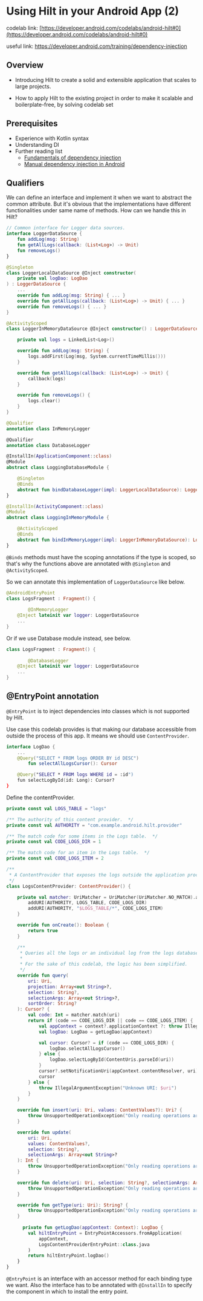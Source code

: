 # Using Hilt in your Android App (2)

codelab link: [https://developer.android.com/codelabs/android-hilt#0](https://developer.android.com/codelabs/android-hilt#0)

useful link: https://developer.android.com/training/dependency-injection



## Overview

* Introducing Hilt to create a solid and extensible application that scales to large projects.

* How to apply Hilt to the existing project in order to make it scalable and boilerplate-free, by solving codelab set

  

## Prerequisites

* Experience with Kotlin syntax
* Understanding DI
* Further reading list
  * [Fundamentals of dependency injection](https://developer.android.com/training/dependency-injection)
  * [Manual dependency injection in Android](https://developer.android.com/training/dependency-injection/manual)



## Qualifiers

We can define an interface and implement it  when we want to abstract the common attribute. 
But it's obvious that the implementations have different functionalities under same name of methods. 
How can we handle this in Hilt?

```kotlin
// Common interface for Logger data sources.
interface LoggerDataSource {
    fun addLog(msg: String)
    fun getAllLogs(callback: (List<Log>) -> Unit)
    fun removeLogs()
}
```

```kotlin
@Singleton
class LoggerLocalDataSource @Inject constructor(
    private val logDao: LogDao
) : LoggerDataSource {
    ...
    override fun addLog(msg: String) { ... }
    override fun getAllLogs(callback: (List<Log>) -> Unit) { ... }
    override fun removeLogs() { ... }
}
```

```kotlin
@ActivityScoped
class LoggerInMemoryDataSource @Inject constructor() : LoggerDataSource {

    private val logs = LinkedList<Log>()

    override fun addLog(msg: String) {
        logs.addFirst(Log(msg, System.currentTimeMillis()))
    }

    override fun getAllLogs(callback: (List<Log>) -> Unit) {
        callback(logs)
    }

    override fun removeLogs() {
        logs.clear()
    }
}
```

```kotlin
@Qualifier
annotation class InMemoryLogger

@Qualifier
annotation class DatabaseLogger

@InstallIn(ApplicationComponent::class)
@Module
abstract class LoggingDatabaseModule {

    @Singleton
    @Binds
    abstract fun bindDatabaseLogger(impl: LoggerLocalDataSource): LoggerDataSource
}

@InstallIn(ActivityComponent::class)
@Module
abstract class LoggingInMemoryModule {

    @ActivityScoped
    @Binds
    abstract fun bindInMemoryLogger(impl: LoggerInMemoryDataSource): LoggerDataSource
}
```

`@Binds` methods must have the scoping annotations if the type is scoped, so that's why the functions above are annotated with `@Singleton` and `@ActivityScoped`.



So we can annotate this implementation of `LoggerDataSource` like below.

```kotlin
@AndroidEntryPoint
class LogsFragment : Fragment() {
  
		@InMemoryLogger
    @Inject lateinit var logger: LoggerDataSource
    ...
}
```

Or if we use Database module instead, see below.

```kotlin
class LogsFragment : Fragment() {
  
		@DatabaseLogger
    @Inject lateinit var logger: LoggerDataSource
    ...
}
```



## @EntryPoint annotation

`@EntryPoint` is to inject dependencies into classes which is not supported by Hilt. 

Use case this codelab provides is that making our database accessible from outside the process of this app. It means we should use `ContentProvider`.



```kotlin
interface LogDao {
    ...
    @Query("SELECT * FROM logs ORDER BY id DESC")
		fun selectAllLogsCursor(): Cursor

    @Query("SELECT * FROM logs WHERE id = :id")
    fun selectLogById(id: Long): Cursor?
}
```

Define the contentProvider.

```kotlin
private const val LOGS_TABLE = "logs"

/** The authority of this content provider.  */
private const val AUTHORITY = "com.example.android.hilt.provider"

/** The match code for some items in the Logs table.  */
private const val CODE_LOGS_DIR = 1

/** The match code for an item in the Logs table.  */
private const val CODE_LOGS_ITEM = 2

/**
 * A ContentProvider that exposes the logs outside the application process.
 */
class LogsContentProvider: ContentProvider() {

    private val matcher: UriMatcher = UriMatcher(UriMatcher.NO_MATCH).apply {
        addURI(AUTHORITY, LOGS_TABLE, CODE_LOGS_DIR)
        addURI(AUTHORITY, "$LOGS_TABLE/*", CODE_LOGS_ITEM)
    }

    override fun onCreate(): Boolean {
        return true
    }

    /**
     * Queries all the logs or an individual log from the logs database.
     *
     * For the sake of this codelab, the logic has been simplified.
     */
    override fun query(
        uri: Uri,
        projection: Array<out String>?,
        selection: String?,
        selectionArgs: Array<out String>?,
        sortOrder: String?
    ): Cursor? {
        val code: Int = matcher.match(uri)
        return if (code == CODE_LOGS_DIR || code == CODE_LOGS_ITEM) {
            val appContext = context?.applicationContext ?: throw IllegalStateException()
            val logDao: LogDao = getLogDao(appContext)

            val cursor: Cursor? = if (code == CODE_LOGS_DIR) {
                logDao.selectAllLogsCursor()
            } else {
                logDao.selectLogById(ContentUris.parseId(uri))
            }
            cursor?.setNotificationUri(appContext.contentResolver, uri)
            cursor
        } else {
            throw IllegalArgumentException("Unknown URI: $uri")
        }
    }

    override fun insert(uri: Uri, values: ContentValues?): Uri? {
        throw UnsupportedOperationException("Only reading operations are allowed")
    }

    override fun update(
        uri: Uri,
        values: ContentValues?,
        selection: String?,
        selectionArgs: Array<out String>?
    ): Int {
        throw UnsupportedOperationException("Only reading operations are allowed")
    }

    override fun delete(uri: Uri, selection: String?, selectionArgs: Array<out String>?): Int {
        throw UnsupportedOperationException("Only reading operations are allowed")
    }

    override fun getType(uri: Uri): String? {
        throw UnsupportedOperationException("Only reading operations are allowed")
    }
  
	  private fun getLogDao(appContext: Context): LogDao {
      	val hiltEntryPoint = EntryPointAccessors.fromApplication(
            appContext,
            LogsContentProviderEntryPoint::class.java
        )
        return hiltEntryPoint.logDao()
    }
}	
```

`@EntryPoint` is an interface with an accessor method for each binding type we want. Also the interface has to be annotated with `@InstallIn` to specify the component in which to install the entry point.